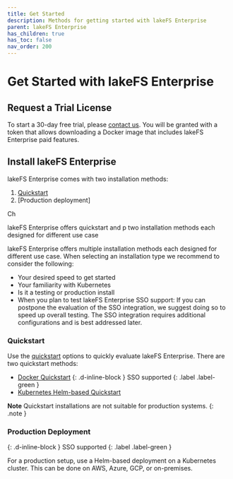 ```yaml
---
title: Get Started
description: Methods for getting started with lakeFS Enterprise
parent: lakeFS Enterprise
has_children: true
has_toc: false
nav_order: 200
---
```


# Get Started with lakeFS Enterprise

## Request a Trial License

To start a 30-day free trial, please [contact us](https://lakefs.io/contact-sales/). You will be granted with a token that
allows downloading a Docker image that includes lakeFS Enterprise paid features.

## Install lakeFS Enterprise

lakeFS Enterprise comes with two installation methods:
1. [Quickstart](quickstart.md)
2. [Production deployment]

Ch

lakeFS Enterprise offers quickstart and p
two installation methods each designed for different use case


lakeFS Enterprise offers multiple installation methods each designed for different use case. When selecting an installation type we recommend to consider the following:
* Your desired speed to get started
* Your familiarity with Kubernetes
* Is it a testing or production install
* When you plan to test lakeFS Enterprise SSO support: If you can postpone the evaluation of the SSO integration, we suggest doing so to speed up overall testing. The SSO integration requires additional configurations and is best addressed later.

### Quickstart

Use the [quickstart](quickstart.md) options to quickly evaluate lakeFS Enterprise. There are two quickstart methods:
* [Docker Quickstart](quickstart.md#docker-quickstart)
{: .d-inline-block }
SSO supported
{: .label .label-green }
* [Kubernetes Helm-based Quickstart](quickstart.md#kubernetes-helm-chart-quickstart)

**Note**
Quickstart installations are not suitable for production systems.
{: .note }

### Production Deployment
{: .d-inline-block }
SSO supported
{: .label .label-green }

For a production setup, use a Helm-based deployment on a Kubernetes cluster. This can be done on AWS, Azure, GCP, or on-premises.
